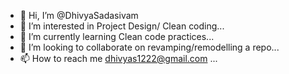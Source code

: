 - 👋 Hi, I’m @DhivyaSadasivam
- 👀 I’m interested in Project Design/ Clean coding...
- 🌱 I’m currently learning Clean code practices...
- 💞️ I’m looking to collaborate on revamping/remodelling a repo...
- 📫 How to reach me dhivyas1222@gmail.com ...

<!---
DhivyaSadasivam/DhivyaSadasivam is a ✨ special ✨ repository because its `README.md` (this file) appears on your GitHub profile.
You can click the Preview link to take a look at your changes.
--->
